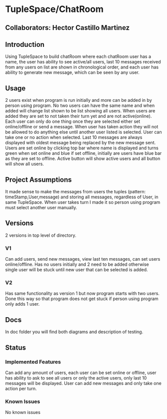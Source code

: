 # TupleSpace/ChatRoom
## Collaborators: Hector Castillo Martinez
## Introduction
Using TupleSpace to build chatRoom where each chatRoom user has a name, the user has ability to see active/all users, last 10
messages received from any users on list are shown in chronological order, and each user has ability to generate new message,
which can be seen by any user. 
## Usage
2 users exist when program is run initially and more can be added in by person using program. No two users can have the
same name and when added will change list shown to be list showing all users. When users are added they are set to not
taken their turn yet and are not active(online). Each user can only do one thing once they are selected either set 
online/offline or send a message. When user has taken action they will not be allowed to do anything else until another
user listed is selected. User can take one or no action when selected. Last 10 messages are always displayed with oldest message being replaced
by the new message sent. Users are set online by clicking top bar where name is displayed and turns green when set online
and blue if set offline, initially are users have blue bar as they are set to offline. Active button will show active
users and all button will show all users. 
## Project Assumptions
It made sense to make the messages from users the tuples (pattern: timeStamp,User,message) and storing all messages, regardless
of User, in same TupleSpace. When user takes turn I made it so person using program must select another user manually.
## Versions
2 versions in top level of directory.
### V1
Can add users, send new messages, view last ten messages, can set users online/offline. Has no users initially and 
2 need to be added otherwise single user will be stuck until new user that can be selected is added.
### V2
Has same functionality as version 1 but now program starts with two users. Done this way so that program does not get stuck
if person using program only adds 1 user. 
## Docs
In doc folder you will find both diagrams and description of testing.
## Status
### Implemented Features
Can add any amount of users, each user can be set online or offline, user has ability to ask to see
all users or only the active users, only last 10 messages will be displayed. User can add new messages and only take one 
action per turn.
### Known Issues 
No known issues
